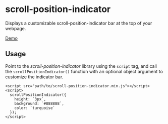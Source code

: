 # scroll-position-indicator

Displays a customizable scroll-position-indicator bar at the top of your webpage.

[Demo](https://tenzinggaychey.com/scroll-position-indicator/)

## Usage

Point to the _scroll-position-indicator_ library using the `script` tag, and call the `scrollPositionIndicator()` function with an optional object argument to customize the indicator bar.

```
<script src="path/to/scroll-position-indicator.min.js"></script>
<script>
  scrollPositionIndicator({
    height: `3px`,
    background: `#888888`,
    color: `turquoise`
  });
</script>
```
